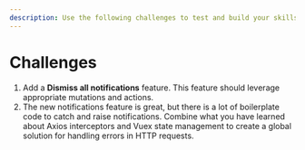 ```yaml
---
description: Use the following challenges to test and build your skills.
---
```


# Challenges

1. Add a **Dismiss all notifications** feature. This feature should leverage appropriate mutations and actions.
2. The new notifications feature is great, but there is a lot of boilerplate code to catch and raise notifications. Combine what you have learned about Axios interceptors and Vuex state management to create a global solution for handling errors in HTTP requests.



